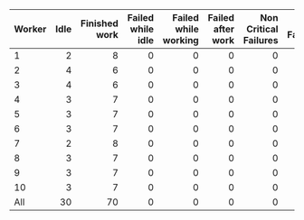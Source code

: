 | Worker   |   Idle |   Finished work |   Failed while idle |   Failed while working |   Failed after work |   Non Critical Failures |   Total Failures |   Working times |
|:---------|-------:|----------------:|--------------------:|-----------------------:|--------------------:|------------------------:|-----------------:|----------------:|
| 1        |      2 |               8 |                   0 |                      0 |                   0 |                       0 |                0 |               8 |
| 2        |      4 |               6 |                   0 |                      0 |                   0 |                       0 |                0 |               6 |
| 3        |      4 |               6 |                   0 |                      0 |                   0 |                       0 |                0 |               6 |
| 4        |      3 |               7 |                   0 |                      0 |                   0 |                       0 |                0 |               7 |
| 5        |      3 |               7 |                   0 |                      0 |                   0 |                       0 |                0 |               7 |
| 6        |      3 |               7 |                   0 |                      0 |                   0 |                       0 |                0 |               7 |
| 7        |      2 |               8 |                   0 |                      0 |                   0 |                       0 |                0 |               8 |
| 8        |      3 |               7 |                   0 |                      0 |                   0 |                       0 |                0 |               7 |
| 9        |      3 |               7 |                   0 |                      0 |                   0 |                       0 |                0 |               7 |
| 10       |      3 |               7 |                   0 |                      0 |                   0 |                       0 |                0 |               7 |
| All      |     30 |              70 |                   0 |                      0 |                   0 |                       0 |                0 |              70 |
